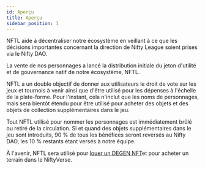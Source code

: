 ```yaml
---
id: Aperçu
title: Aperçu
sidebar_position: 1
---
```


NFTL aide à décentraliser notre écosystème en veillant à ce que les décisions importantes concernant la direction de Nifty League soient prises via le Nifty DAO.

La vente de nos personnages a lancé la distribution initiale du jeton d'utilité et de gouvernance natif de notre écosystème, NFTL.

NFTL a un double objectif de donner aux utilisateurs le droit de vote sur les jeux et tournois à venir ainsi que d'être utilisé pour les dépenses à l'échelle de la plate-forme. Pour l'instant, cela n'inclut que les noms de personnages, mais sera bientôt étendu pour être utilisé pour acheter des objets et des objets de collection supplémentaires dans le jeu.

Tout NFTL utilisé pour nommer les personnages est immédiatement brûlé ou retiré de la circulation. Si et quand des objets supplémentaires dans le jeu sont introduits, 90 % de tous les bénéfices seront reversés au Nifty DAO, les 10 % restants étant versés à notre équipe.

À l'avenir, NFTL sera utilisé pour [louer un DEGEN NFT](http://localhost:3000/guides/rentals/rental-overview)et pour acheter un terrain dans le NiftyVerse.
